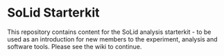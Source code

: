 # SoLid Starterkit

This repository contains content for the SoLid analysis starterkit - to be used as an introduction for new members to the experiment, analysis and software tools. Please see the wiki to continue.
